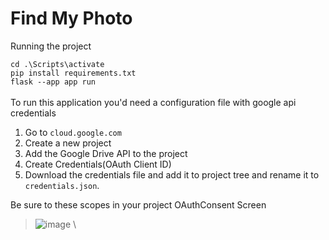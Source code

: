 # Find My Photo

Running the project 

`cd .\Scripts\activate` \
`pip install requirements.txt` \
`flask --app app run` \
\
To run this application you'd need a configuration file with google api credentials

1. Go to `cloud.google.com`
2. Create a new project
3. Add the Google Drive API to the project
4. Create Credentials(OAuth Client ID)
5. Download the credentials file and add it to project tree and rename it to `credentials.json`.

Be sure to these scopes in your project OAuthConsent Screen
>![image](https://github.com/shadowasphodel2919/find-photo/assets/60614154/fe6670c4-0479-411e-ab4a-a5794e107111) \



